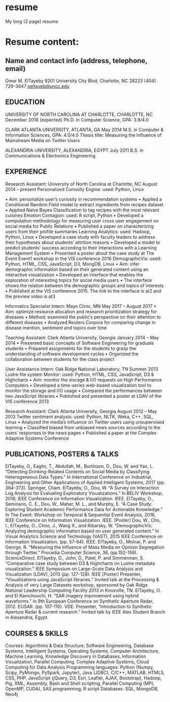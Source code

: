 # resume
My long (2 page) resume
# Resume content:

## Name and contact info (address, telephone, email)
Omar M. ElTayeby
9201 University City Blvd, Charlotte, NC 28223
(404) 729-3447     oeltayeb@uncc.edu

## EDUCATION
UNIVERSITY OF NORTH CAROLINA AT CHARLOTTE, CHARLOTTE, NC	December 2018 (expected)
Ph.D. in Computer Science, GPA: 3.9/4.0

CLARK ATLANTA UNIVERSITY, ATLANTA, GA	May 2014
M.S. in Computer & Information Sciences, GPA: 4.0/4.0
Thesis title: Measuring the Influence of Mainstream Media on Twitter Users

ALEXANDRIA UNIVERSITY, ALEXANDRIA, EGYPT	July 2011
B.S. in Communications & Electronics Engineering

## EXPERIENCE
Research Assistant: University of North Carolina at Charlotte, NC	August 2014 – present
Personalized Curiosity Engine: used: Python, Linux

•	Aim: personalize user’s curiosity in recommendation systems
•	Applied a Conditional Random Field model to extract ingredients from recipes dataset
•	Applied Naïve Bayes Classification to tag recipes with the most relevant cuisines
Emotion Contagion: used: R script, Python
•	Developed a computation methodology for measuring user cross user engagement on social media for Public Relations
•	Published a paper on characterizing users from their profile summaries
Learning Analytics: used: Hadoop, Python, Linux
•	Developed a case study with faculty leaders to address their hypotheses about students’ attrition reasons
•	Developed a model to predict students’ success according to their interactions with a Learning Management System
•	Presented a poster about the case study at The Event Event1 workshop in the VIS conference 2016
DemographicVis: used: Python, HTML, CSS, JavaScript, D3, MongDB, Linux
•	Aim: infer demographic information based on their generated content using an interactive visualization
•	Developed an interface that enables the exploration of interesting topics for social media users
•	The interface shows the relation between the demographic groups and topics of interests
•	Published at the VIS conference 2015. The link to the interface is at2 and the preview video is at3

Informatics Specialist Intern: Mayo Clinic, MN	May 2017 – August 2017
•	Aim: optimize resource allocation and research prioritization strategy for diseases
•	Method: examined the public’s perspective on their attention to different diseases
•	Analyzed Reuters Corpora for comparing change in disease mention, sentiment and topics over time

Teaching Assistant: Clark Atlanta University, Georgia	January 2014 – May 2014
•	Presented basic concepts of Software Engineering for graduate students
•	Prepared assignments for the students to grasp the understanding of software development cycles
•	Organized the collaboration between students for the class project

User Assistance Intern: Oak Ridge National Laboratory, TN	Summer 2013
Lustre file system Monitor: used: Python, HTML, CSS, JavaScript, D3 & Highcharts
•	Aim: monitor the storage & I/O requests on High Performance Computers
•	Developed a time-series web-based visualization tool to monitor the storage and I/O usage
•	Compared the performances between two JavaScript libraries
•	Published and presented a poster at LDAV of the VIS conference 2013

Research Assistant: Clark Atlanta University, Georgia	August 2012 – May 2013
Twitter sentiment analysis: used: Python, NLTK, Weka, C++, SQL, Linux
•	Analyzed the media’s influence on Twitter users using unsupervised learning
•	Classified biased from unbiased news sources according to the users’ responses to the news pages
•	Published a paper at the Complex Adaptive Systems Conference

## PUBLICATIONS, POSTERS & TALKS
ElTayeby, O., Eaglin, T., Abdullah, M., Burlinson, D., Dou, W. and Yao, L. “Detecting Drinking-Related Contents on Social Media by Classifying Heterogeneous Data Types.” In International Conference on Industrial, Engineering and Other Applications of Applied Intelligent Systems, 2017 (pp. 364-373). Springer, Cham.
ElTayeby, O., Dou, W. “A Survey on Interaction Log Analysis for Evaluating Exploratory Visualizations.” In BELIV Workshop, 2016, IEEE Conference on Information Visualization. IEEE.
ElTayeby, O., Seminario, C. E., Dou, W., Maher, M. L., and Murphy, E. “A Case Study: Exploring Student Academic Performance Data for Actionable Knowledge.” In The Event: Workshop on Temporal & Sequential Event Analysis, 2016, IEEE Conference on Information Visualization. IEEE. [Poster]
Dou, W., Cho, I., ElTayeby, O., Choo, J., Wang X., and Ribarsky, W. “DemographicVis: Analyzing demographic information based on user generated content.” In Visual Analytics Science and Technology (VAST), 2015 IEEE Conference on Information Visualization, (pp. 57-64). IEEE.
ElTayeby, O., Molnar, P. and George, R. “Measuring the Influence of Mass Media on Opinion Segregation through Twitter.” Procedia Computer Science, 36, (pp.152-159). ScienceDirect.
ElTayeby, O., John, D., Patel, P. and Simmerman, S. “Comparative case study between D3 & Highcharts on Lustre metadata visualization.” IEEE Symposium on Large-Scale Data Analysis and Visualization (LDAV), 2013 (pp. 127-128). IEEE [Poster]
Presenter, “Visualizations using JavaScript libraries.” Invited talk at the Processing & Analysis of very Large Datasets workshop, sponsored by Oak Ridge National Leadership Computing Facility 2013 in Knoxville, TN.
ElTayeby, O. and El Kamchouchi, H. “SAR imagery improvement using hybrid waveforms.” In 9th European Conference on Synthetic Aperture Radar, 2012. EUSAR. (pp. 107-110). VDE.
Presenter, “Introduction to Synthetic Aperture Radar & current research.” Invited talk by IEEE Alex Student Branch in Alexandria, Egypt.

## COURSES & SKILLS
Courses: Algorithms & Data Structure, Software Engineering, Database Systems, Intelligent Systems, Operating Systems, Computer Architecture, Machine Learning, Knowledge Discovery in Databases, Information Visualization, Parallel Computing, Complex Adaptive Systems, Cloud Computing for Data Analysis
Programming languages: Python (Numpy, Scipy, PyMongo, PySpark, Jupyter), Java (JDBC), C/C++, MATLAB, HTML5, CSS, PHP, JavaScript (jQuery, D3, Esri, Leaflet, AJAX, Bootstrap), Hadoop, Pig, XML, Assembly, Bash and Shell scripting, Parallel Computing (MPI, OpenMP, CUDA), SAS programming, R script
Databases: SQL, MongoDB, Neo4j
